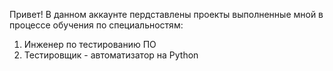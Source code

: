 Привет!
В данном аккаунте пердставлены проекты выполненные мной в процессе обучения по специальностям:
1) Инженер по тестированию ПО
2) Тестировщик - автоматизатор на Python
